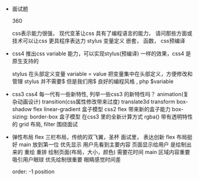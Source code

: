 - 面试题

  360

  css表示能力很强， 现代变革让css 具有了编程语言的能力， 请问那些方面或技术可以让css 更具程序表达力
  stylus 变量定义  嵌套， 函数， css预编译

- css4 推出css  variable 能力，可以实现stylus(预编译) 一样的效果，css4 是原生支持的

  stylus 在头部定义变量  variable = value
  把变量集中在头部定义，方便修改和管理
  stylus 并不需要$  但是我们用$  良好的编程风格 , php $variable
- css3 css4
  每一代有一些新特性, 列举一些css3 的新特性吗？
  animation(复杂动画设计)  transition(css属性修改带来过度)
  translate3d transform
  box-shadow
  flex
  linear-gradient
  盒子模型 css2  flex 带来新的盒子能力
  box-sizing: border-box   盒子模型  在css3 里的全新计算方式
  rgba()   带有透明特性的
  grid  布局, filter
  围绕面试 

- 弹性布局 flex
  三栏布局，传统的双飞翼，圣杯
  面试里， 表达创新  flex 布局挺好
  main 放到第一位  优先显示  用户先看到主要内容
  页面显示给用户  是绘制出来的   重绘  重排
  绘制页面(布局，大小，颜色) 需要花时间   main 区域内容重要 吸引用户眼球   优先绘制很重要  眼睛感觉时间差

  order: -1  position